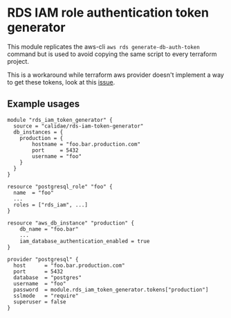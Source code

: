 # RDS IAM role authentication token generator

This module replicates the aws-cli `aws rds generate-db-auth-token` command but is used to avoid copying the same script to every
terraform project.

This is a workaround while terraform aws provider doesn't implement a way to get these tokens, look at this [issue](https://github.com/hashicorp/terraform-provider-aws/issues/28762).

## Example usages


```
module "rds_iam_token_generator" {
  source = "calidae/rds-iam-token-generator"
  db_instances = {
    production = {
        hostname = "foo.bar.production.com"
        port     = 5432
        username = "foo"
    }
  }
}

resource "postgresql_role" "foo" {
  name  = "foo"
  ...
  roles = ["rds_iam", ...]
}

resource "aws_db_instance" "production" {
    db_name = "foo.bar"
    ...
    iam_database_authentication_enabled = true
}

provider "postgresql" {
  host      = "foo.bar.production.com"
  port      = 5432
  database  = "postgres"
  username  = "foo"
  password  = module.rds_iam_token_generator.tokens["production"]
  sslmode   = "require"
  superuser = false
}
```
